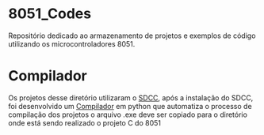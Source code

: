 # 8051_Codes
Repositório dedicado ao armazenamento de projetos e exemplos de código utilizando os microcontroladores 8051.

# Compilador
Os projetos desse diretório utilizaram o [SDCC](https://sourceforge.net/projects/sdcc/files/), após a instalação do SDCC, foi desenvolvido um [Compilador](Compilador) em python que automatiza o processo de compilação dos projetos o arquivo .exe deve ser copiado para o diretório onde está sendo realizado o projeto C do 8051
